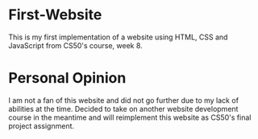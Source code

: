 # First-Website
This is my first implementation of a website using HTML, CSS and JavaScript from CS50's course, week 8. 

# Personal Opinion
I am not a fan of this website and did not go further due to my lack of abilities at the time. Decided to take on another website development course in the meantime and will reimplement this website as CS50's final project assignment.
